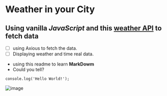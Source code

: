 # Weather in your City
## Using vanilla *JavaScript* and this [**weather API**](https://www.shecodes.io/learn/apis/weather) to fetch data

- [ ] using Axious to fetch the data.
- [ ] Displaying weather and time real data.

* using this readme to learn **MarkDowm**
* Could you tell?

```
console.log('Hello World!');
```
![image](https://github.com/asmaaHamdym/simple-weather-app/assets/120820983/a8e95d78-482e-4cd1-9466-ba23932d4f88)
